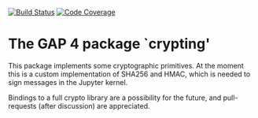 [![Build Status](https://github.com/gap-packages/crypting/workflows/CI/badge.svg?branch=master)](https://github.com/gap-packages/crypting/actions?query=workflow%3ACI+branch%3Amaster)
[![Code Coverage](https://codecov.io/github/gap-packages/crypting/coverage.svg?branch=master&token=)](https://codecov.io/gh/gap-packages/crypting)

# The GAP 4 package `crypting'

This package implements some cryptographic primitives. At the moment
this is a custom implementation of SHA256 and HMAC, which is needed
to sign messages in the Jupyter kernel.

Bindings to a full crypto library are a possibility for the future, and
pull-requests (after discussion) are appreciated.

